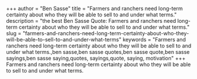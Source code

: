 +++
author = "Ben Sasse"
title = "Farmers and ranchers need long-term certainty about who they will be able to sell to and under what terms."
description = "the best Ben Sasse Quote: Farmers and ranchers need long-term certainty about who they will be able to sell to and under what terms."
slug = "farmers-and-ranchers-need-long-term-certainty-about-who-they-will-be-able-to-sell-to-and-under-what-terms"
keywords = "Farmers and ranchers need long-term certainty about who they will be able to sell to and under what terms.,ben sasse,ben sasse quotes,ben sasse quote,ben sasse sayings,ben sasse saying,quotes, sayings,quote, saying, motivation"
+++
Farmers and ranchers need long-term certainty about who they will be able to sell to and under what terms.
